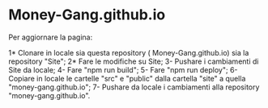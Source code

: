 # Money-Gang.github.io

Per aggiornare la pagina:

1* Clonare in locale sia questa repository ( Money-Gang.github.io) sia la repository "Site";
2* Fare le modifiche su Site;
3- Pushare i cambiamenti di Site da locale;
4- Fare "npm run build";
5- Fare "npm run deploy";
6- Copiare in locale le cartelle "src" e "public" dalla cartella "site" a quella "money-gang.github.io";
7- Pushare da locale i cambiamenti alla repository "money-gang.github.io".
